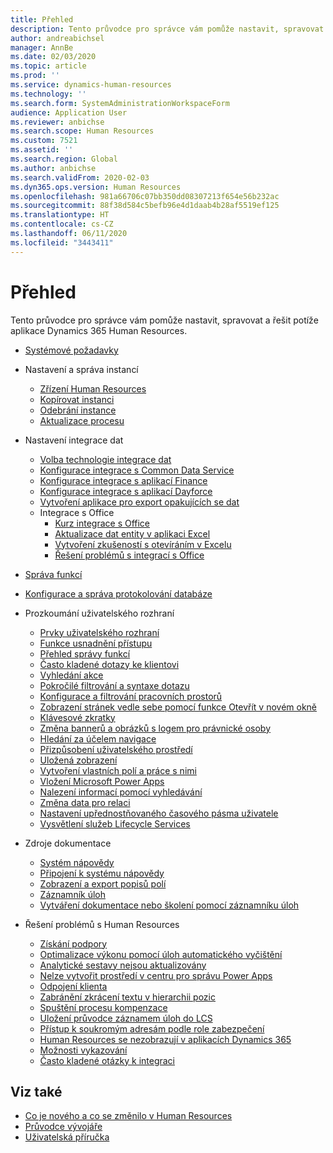 ```yaml
---
title: Přehled
description: Tento průvodce pro správce vám pomůže nastavit, spravovat a řešit potíže aplikace Dynamics 365 Human Resources.
author: andreabichsel
manager: AnnBe
ms.date: 02/03/2020
ms.topic: article
ms.prod: ''
ms.service: dynamics-human-resources
ms.technology: ''
ms.search.form: SystemAdministrationWorkspaceForm
audience: Application User
ms.reviewer: anbichse
ms.search.scope: Human Resources
ms.custom: 7521
ms.assetid: ''
ms.search.region: Global
ms.author: anbichse
ms.search.validFrom: 2020-02-03
ms.dyn365.ops.version: Human Resources
ms.openlocfilehash: 981a66706c07bb350dd08307213f654e56b232ac
ms.sourcegitcommit: 88f38d584c5befb96e4d1daab4b28af5519ef125
ms.translationtype: HT
ms.contentlocale: cs-CZ
ms.lasthandoff: 06/11/2020
ms.locfileid: "3443411"
---
```

# <a name="overview"></a>Přehled

Tento průvodce pro správce vám pomůže nastavit, spravovat a řešit potíže aplikace Dynamics 365 Human Resources.

- [Systémové požadavky](hr-admin-system-requirements.md)

- Nastavení a správa instancí
  - [Zřízení Human Resources](hr-admin-setup-provision.md)
  - [Kopírovat instanci](hr-admin-setup-copy-instance.md)
  - [Odebrání instance](hr-admin-setup-remove-instance.md)
  - [Aktualizace procesu](hr-admin-setup-update-process.md)

- Nastavení integrace dat
  - [Volba technologie integrace dat](hr-admin-integration-choose-technology.md)
  - [Konfigurace integrace s Common Data Service](hr-admin-integration-common-data-service.md)
  - [Konfigurace integrace s aplikací Finance](hr-admin-integration-finance.md)
  - [Konfigurace integrace s aplikací Dayforce](hr-admin-integration-dayforce.md)
  - [Vytvoření aplikace pro export opakujících se dat](hr-admin-integration-recurring-data-export.md)
  - Integrace s Office
    - [Kurz integrace s Office](../dev-itpro/office-integration/office-integration-tutorial.md?toc=/dynamics365/unified-operations/talent/toc.json)
    - [Aktualizace dat entity v aplikaci Excel](../dev-itpro/office-integration/use-excel-add-in.md?toc=/dynamics365/unified-operations/talent/toc.json)
    - [Vytvoření zkušeností s otevíráním v Excelu](../dev-itpro/office-integration/office-integration-edit-excel.md?toc=/dynamics365/unified-operations/talent/toc.json)
    - [Řešení problémů s integrací s Office](../dev-itpro/office-integration/office-integration-troubleshooting.md?toc=/dynamics365/unified-operations/talent/toc.json)

- [Správa funkcí](hr-admin-manage-features.md)

- [Konfigurace a správa protokolování databáze](hr-admin-database-logging.md)

- Prozkoumání uživatelského rozhraní
  - [Prvky uživatelského rozhraní](../fin-ops-core/fin-ops/get-started/user-interface-elements.md?toc=/dynamics365/human-resources/toc.json)
  - [Funkce usnadnění přístupu](../fin-ops-core/fin-ops/get-started/accessibility-features.md?toc=/dynamics365/human-resources/toc.json)
  - [Přehled správy funkcí](../fin-ops-core/fin-ops/get-started/feature-management/feature-management-overview.md?toc=/dynamics365/human-resources/toc.json)
  - [Často kladené dotazy ke klientovi](../fin-ops-core/fin-ops/get-started/client-faq.md?toc=/dynamics365/human-resources/toc.json)
  - [Vyhledání akce](../fin-ops-core/fin-ops/get-started/action-search.md?toc=/dynamics365/human-resources/toc.json)
  - [Pokročilé filtrování a syntaxe dotazu](../fin-ops-core/fin-ops/get-started/advanced-filtering-query-options.md?toc=/dynamics365/human-resources/toc.json)
  - [Konfigurace a filtrování pracovních prostorů](../fin-ops-core/fin-ops/get-started/configure-filter-workspaces.md?toc=/dynamics365/financehuman-resources/toc.json)
  - [Zobrazení stránek vedle sebe pomocí funkce Otevřít v novém okně](../fin-ops-core/fin-ops/get-started/display-pages-side-by-side.md?toc=/dynamics365/human-resources/toc.json)
  - [Klávesové zkratky](../fin-ops-core/fin-ops/get-started/shortcut-keys.md?toc=/dynamics365/human-resources/toc.json)
  - [Změna bannerů a obrázků s logem pro právnické osoby](../fin-ops-core/fin-ops/get-started/tasks/change-banner-or-logo.md?toc=/dynamics365/human-resources/toc.json)
  - [Hledání za účelem navigace](../fin-ops-core/fin-ops/get-started/navigation-search.md?toc=/dynamics365/human-resources/toc.json)
  - [Přizpůsobení uživatelského prostředí](../fin-ops-core/fin-ops/get-started/personalize-user-experience.md?toc=/dynamics365/human-resources/toc.json)
  - [Uložená zobrazení](../fin-ops-core/fin-ops/get-started/saved-views.md?toc=/dynamics365/human-resources/toc.json)
  - [Vytvoření vlastních polí a práce s nimi](../fin-ops-core/fin-ops/get-started/user-defined-fields.md?toc=/dynamics365/human-resources/toc.json)
  - [Vložení Microsoft Power Apps](../fin-ops-core/fin-ops/get-started/embed-power-apps.md?toc=/dynamics365/human-resources/toc.json)
  - [Nalezení informací pomocí vyhledávání](../fin-ops-core/fin-ops/get-started/use-lookups-to-find-information.md?toc=/dynamics365/human-resources/toc.json)
  - [Změna data pro relaci](../fin-ops-core/fin-ops/organization-administration/tasks/change-date-session.md?toc=/dynamics365/human-resources/toc.json)
  - [Nastavení upřednostňovaného časového pásma uživatele](../fin-ops-core/fin-ops/organization-administration/tasks/set-users-preferred-time-zone.md?toc=/dynamics365/human-resources/toc.json)
  - [Vysvětlení služeb Lifecycle Services](../fin-ops-core/dev-itpro/lifecycle-services/lcs-works-lcs.md?toc=/dynamics365/human-resources/toc.json)

- Zdroje dokumentace
  - [Systém nápovědy](../fin-ops-core/fin-ops/get-started/help-overview.md?toc=/dynamics365/human-resources/toc.json)
  - [Připojení k systému nápovědy](../fin-ops-core/fin-ops/get-started/help-connect.md?toc=/dynamics365/human-resources/toc.json)
  - [Zobrazení a export popisů polí](../fin-ops-core/fin-ops/get-started/view-export-field-descriptions.md?toc=/dynamics365/human-resources/toc.json)
  - [Záznamník úloh](../fin-ops-core/dev-itpro/user-interface/task-recorder.md?toc=/dynamics365/human-resources/toc.json)
  - [Vytváření dokumentace nebo školení pomocí záznamníku úloh](../fin-ops-core/dev-itpro/user-interface/task-recorder-training-docs.md?toc=/dynamics365/human-resources/toc.json)

- Řešení problémů s Human Resources
  - [Získání podpory](hr-admin-troubleshooting-support.md)
  - [Optimalizace výkonu pomocí úloh automatického vyčištění](hr-admin-troubleshooting-batch-history.md)
  - [Analytické sestavy nejsou aktualizovány](hr-admin-troubleshooting-analytic-reports.md)
  - [Nelze vytvořit prostředí v centru pro správu Power Apps](hr-admin-troubleshooting-power-apps.md)
  - [Odpojení klienta](hr-admin-troubleshooting-disconnect.md)
  - [Zabránění zkrácení textu v hierarchii pozic](hr-admin-troubleshooting-truncate.md)
  - [Spuštění procesu kompenzace](hr-admin-troubleshooting-compensation.md)
  - [Uložení průvodce záznamem úloh do LCS](hr-admin-troubleshooting-task-guide.md)
  - [Přístup k soukromým adresám podle role zabezpečení](hr-admin-troubleshooting-private-addresses.md)
  - [Human Resources se nezobrazují v aplikacích Dynamics 365](hr-admin-troubleshooting-not-in-apps.md)
  - [Možnosti vykazování](hr-admin-troubleshooting-reporting.md)
  - [Často kladené otázky k integraci](hr-admin-troubleshooting-integration.md)

## <a name="see-also"></a>Viz také

- [Co je nového a co se změnilo v Human Resources](hr-admin-whats-new.md)
- [Průvodce vývojáře](hr-developer-overview.md)
- [Uživatelská příručka](hr-hrpro-overview.md)